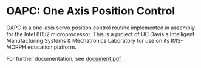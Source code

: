 # OAPC: One Axis Position Control
OAPC is a one-axis servo position control routine implemented in assembly for the Intel 8052 microprocessor.
This is a project of UC Davis's Intelligent Manufacturing Systems & Mechatronics Laboratory for use on its IMS-MORPH education platform.

For further documentation, see [document.pdf](document.pdf)


